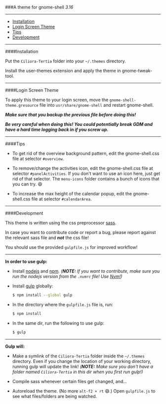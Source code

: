 ###A theme for gnome-shell _3.16_

---

* [Installation](#installation)
* [Login Screen Theme](#login-screen-theme)
* [Tips](#tips)
* [Development](#development)

---

####Installation

Put the `Ciliora-Tertia` folder into your `~/.themes` directory.

Install the user-themes extension and apply the theme in gnome-tweak-tool.

---

####Login Screen Theme

To apply this theme to your login screen, move the `gnome-shell-theme.gresource` file into `usr/share/gnome-shell` and restart gnome-shell.

__*Make sure that you backup the previous file before doing this!*__

__*Be very careful when doing this! You could potentially break GDM and have a hard time logging back in if you screw up.*__

---

####Tips

* To get rid of the overview background pattern, edit the gnome-shell.css file at selector `#overview`.

* To remove/change the activities icon, edit the gnome-shell.css file at selector `#panelActivities`. If you don't want to use an icon here, just get rid of that selector. The `menu-icons` folder contains a bunch of icons that you can try. :smile:

* To increase the max height of the calendar popup, edit the gnome-shell.css file at selector `#calendarArea`.

---

####Development

This theme is written using the css preprocessor [sass](http://sass-lang.com/).

In case you want to contribute code or report a bug, please report against the relevant sass file and **_not_** the css file!

You should use the provided `gulpfile.js` for improved workflow!

---

__In order to use gulp:__

* Install [nodejs](https://nodejs.org/) and [npm](https://www.npmjs.com/). *(__NOTE:__ If you want to contribute, make sure you run the nodejs version from the `.nvmrc` file!
Use [Nvm!](https://github.com/creationix/nvm))*

* Install [gulp](http://gulpjs.com/) globally:
    ```sh
    $ npm install --global gulp
    ```

* In the directory where the `gulpfile.js` file is, run:
    ```sh
    $ npm install
    ```

* In the same dir, run the following to use gulp:
    ```sh
    $ gulp
    ```

---

__Gulp will:__

* Make a symlink of the `Ciliora-Tertia` folder inside the `~/.themes` directory. Even if you change the location of your working directory, running gulp will update the link! *(__NOTE:__ Make sure you don't have a folder named `Ciliora-Tertia` in this dir when you first run gulp!)*

* Compile sass whenever certain files get changed, and...

* Autoreload the theme. (No more `alt-f2 + rt` :smile:.) Open `gulpfile.js` to see what files/folders are being watched.

